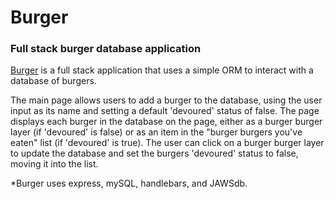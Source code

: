 # Burger
### Full stack burger database application

[Burger](https://burger-burger-sn.herokuapp.com/) is a full stack application that uses a simple ORM to interact with a database of burgers.

The main page allows users to add a burger to the database, using the user input as its name and setting a default
'devoured' status of false. The page displays each burger in the database on the page, either as a burger burger layer
(if 'devoured' is false) or as an item in the "burger burgers you've eaten" list (if 'devoured' is true).
The user can click on a burger burger layer to update the database and set the burgers 'devoured' status to false,
moving it into the list.

*Burger uses express, mySQL, handlebars, and JAWSdb.

